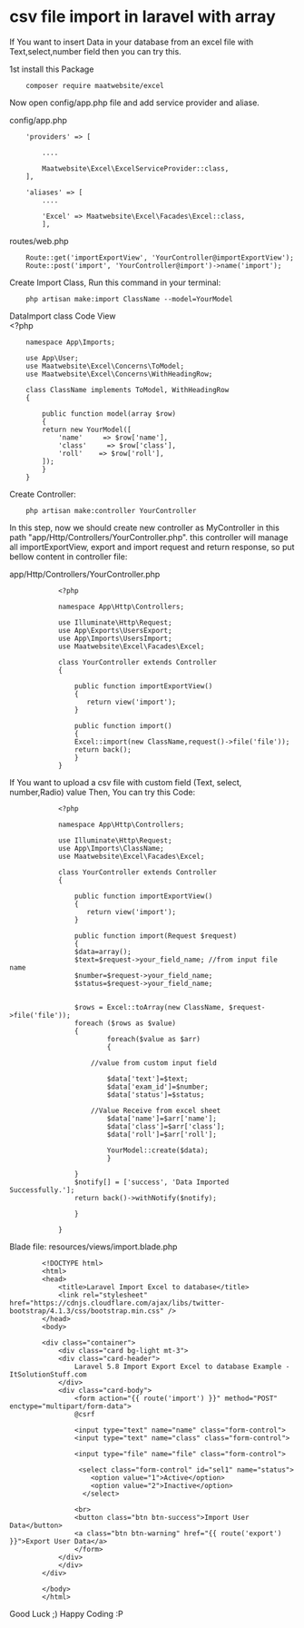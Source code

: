 # csv file import in laravel with array

		
If You want to insert Data in your database from an excel file with Text,select,number field then you can try this. 
			
1st install this Package
		
		composer require maatwebsite/excel
		

Now open config/app.php file and add service provider and aliase.

config/app.php

		'providers' => [

			....

			Maatwebsite\Excel\ExcelServiceProvider::class,
		],

		'aliases' => [
			....

			'Excel' => Maatwebsite\Excel\Facades\Excel::class,
			],

routes/web.php

		Route::get('importExportView', 'YourController@importExportView');
		Route::post('import', 'YourController@import')->name('import');	

		
Create Import Class, Run this command in your terminal:	

		php artisan make:import ClassName --model=YourModel
		
DataImport class Code View		
		<?php
   
		namespace App\Imports;

		use App\User;
		use Maatwebsite\Excel\Concerns\ToModel;
		use Maatwebsite\Excel\Concerns\WithHeadingRow;

		class ClassName implements ToModel, WithHeadingRow
		{
		   
		    public function model(array $row)
		    {
			return new YourModel([
			    'name'     => $row['name'], 
			    'class'     => $row['class'], 
			    'roll'    => $row['roll'],
			]);
		    }
		}
		
Create Controller:

		php artisan make:controller YourController
		

In this step, now we should create new controller as MyController in this path "app/Http/Controllers/YourController.php". 
this controller will manage all importExportView, export and import request and return response, so put bellow content in controller file:

app/Http/Controllers/YourController.php

				<?php

				namespace App\Http\Controllers;

				use Illuminate\Http\Request;
				use App\Exports\UsersExport;
				use App\Imports\UsersImport;
				use Maatwebsite\Excel\Facades\Excel;

				class YourController extends Controller
				{
				   
				    public function importExportView()
				    {
				       return view('import');
				    }

				    public function import() 
				    {
					Excel::import(new ClassName,request()->file('file'));
					return back();
				    }
				}

If You want to upload a csv file with custom field (Text, select, number,Radio) value Then, You can try this Code:

				<?php

				namespace App\Http\Controllers;

				use Illuminate\Http\Request;
				use App\Imports\ClassName; 
				use Maatwebsite\Excel\Facades\Excel;

				class YourController extends Controller
				{
				   
				    public function importExportView()
				    {
				       return view('import');
				    }

				    public function import(Request $request)
				    {
					$data=array();
					$text=$request->your_field_name; //from input file name
					$number=$request->your_field_name;
					$status=$request->your_field_name;
				

					$rows = Excel::toArray(new ClassName, $request->file('file'));
					foreach ($rows as $value)
					{
						    foreach($value as $arr)
						    { 

						//value from custom input field

							$data['text']=$text;
							$data['exam_id']=$number;
							$data['status']=$status;

						//Value Receive from excel sheet
							$data['name']=$arr['name'];
							$data['class']=$arr['class'];
							$data['roll']=$arr['roll'];

							YourModel::create($data);
						    }

					}
					$notify[] = ['success', 'Data Imported Successfully.'];
					return back()->withNotify($notify);

				    }

				}
				
Blade file: resources/views/import.blade.php

			<!DOCTYPE html>
			<html>
			<head>
			    <title>Laravel Import Excel to database</title>
			    <link rel="stylesheet" href="https://cdnjs.cloudflare.com/ajax/libs/twitter-bootstrap/4.1.3/css/bootstrap.min.css" />
			</head>
			<body>

			<div class="container">
			    <div class="card bg-light mt-3">
				<div class="card-header">
				    Laravel 5.8 Import Export Excel to database Example - ItSolutionStuff.com
				</div>
				<div class="card-body">
				    <form action="{{ route('import') }}" method="POST" enctype="multipart/form-data">
					@csrf

					<input type="text" name="name" class="form-control">
					<input type="text" name="class" class="form-control">

					<input type="file" name="file" class="form-control">

					 <select class="form-control" id="sel1" name="status">
					    <option value="1">Active</option>
					    <option value="2">Inactive</option>		  
					  </select>

					<br>
					<button class="btn btn-success">Import User Data</button>
					<a class="btn btn-warning" href="{{ route('export') }}">Export User Data</a>
				    </form>
				</div>
			    </div>
			</div>

			</body>
			</html>
		
		
Good Luck ;)
Happy Coding :P
